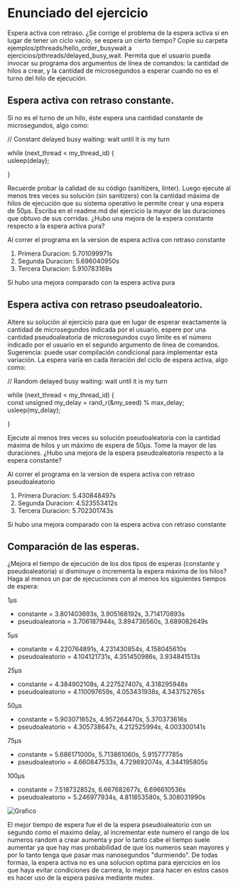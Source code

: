 # Enunciado del ejercicio
Espera activa con retraso. ¿Se corrige el problema de la espera activa si en lugar de tener un ciclo vacío, se espera un cierto tiempo? Copie su carpeta ejemplos/pthreads/hello_order_busywait a ejercicios/pthreads/delayed_busy_wait. Permita que el usuario pueda invocar su programa dos argumentos de línea de comandos: la cantidad de hilos a crear, y la cantidad de microsegundos a esperar cuando no es el turno del hilo de ejecución.

## Espera activa con retraso constante. 
Si no es el turno de un hilo, éste espera una cantidad constante de microsegundos, algo como:

<p>// Constant delayed busy waiting: wait until it is my turn<br>
<p>while (next_thread < my_thread_id) { <br>
  usleep(delay);
<p>}

Recuerde probar la calidad de su código (sanitizers, linter). Luego ejecute al menos tres veces su solución (sin sanitizers) con la cantidad máxima de hilos de ejecución que su sistema operativo le permite crear y una espera de 50µs. Escriba en el readme.md del ejercicio la mayor de las duraciones que obtuvo de sus corridas. ¿Hubo una mejora de la espera constante respecto a la espera activa pura?

Al correr el programa en la version de espera activa con retraso constante 
1. Primera Duracion: 5.701099971s
2. Segunda Duracion: 5.696040950s
3. Tercera Duracion: 5.910783169s

Si hubo una mejora comparado con la espera activa pura


## Espera activa con retraso pseudoaleatorio. 
Altere su solución al ejercicio para que en lugar de esperar exactamente la cantidad de microsegundos indicada por el usuario, espere por una cantidad pseudoaleatoria de microsegundos cuyo límite es el número indicado por el usuario en el segundo argumento de línea de comandos. Sugerencia: puede usar compilación condicional para implementar esta variación. La espera varía en cada iteración del ciclo de espera activa, algo como:

<p>// Random delayed busy waiting: wait until it is my turn<br>
<p>while (next_thread < my_thread_id) { <br>
  const unsigned my_delay = rand_r(&my_seed) % max_delay;<br>
  usleep(my_delay);
<p>}

Ejecute al menos tres veces su solución pseudoaleatoria con la cantidad máxima de hilos y un máximo de espera de 50µs. Tome la mayor de las duraciones. ¿Hubo una mejora de la espera pseudoaleatoria respecto a la espera constante?

Al correr el programa en la version de espera activa con retraso pseudoaleatorio
1. Primera Duracion: 5.430848497s
2. Segunda Duracion: 4.523553412s
3. Tercera Duracion: 5.702301743s

Si hubo una mejora comparado con la espera activa con retraso constante



## Comparación de las esperas. 
¿Mejora el tiempo de ejecución de los dos tipos de esperas (constante y pseudoaleatoria) si disminuye o incrementa la espera máxima de los hilos? Haga al menos un par de ejecuciones con al menos los siguientes tiempos de espera:

1µs
- constante = 3.801403693s, 3.905168192s, 3.714170893s
- pseudoaleatoria = 3.706187944s, 3.894736560s, 3.689082649s

5µs
- constante = 4.220764891s, 4.231430854s, 4.158045610s
- pseudoaleatorio = 4.104121731s, 4.351450986s, 3.934841513s

25µs
- constante = 4.384902108s, 4.227527407s, 4.318295948s
- pseudoaleatorio = 4.110097659s, 4.053431938s, 4.343752765s

50µs
- constante = 5.903071652s, 4.957264470s, 5.370373616s
- pseudoaleatorio = 4.305738647s, 4.212525994s, 4.003300141s

75µs
- constante = 5.686171000s, 5.713861060s, 5.915777785s
- pseudoaleatorio = 4.660847533s, 4.729892074s, 4.344195805s

100µs
- constante = 7.518732852s, 6.667682677s, 6.696610536s
- pseudoaleatorio = 5.246977934s, 4.811853580s, 5.308031990s



![Grafico](/desing/grafico.png)


El mejor tiempo de espera fue el de la espera pseudoaleatorio con un segundo como el maximo delay, al incrementar este numero el rango de los numeros random a crear aumenta y por lo tanto cabe el tiempo suele aumentar ya que hay mas probabilidad de que los numeros sean mayores y por lo tanto tenga que pasar mas nanosegundos "durmiendo". De todas formas, la espera activa no es una solucion optima para ejercicios en los que haya evitar condiciones de carrera, lo mejor para hacer en estos casos es hacer uso de la espera pasiva mediante mutex.

